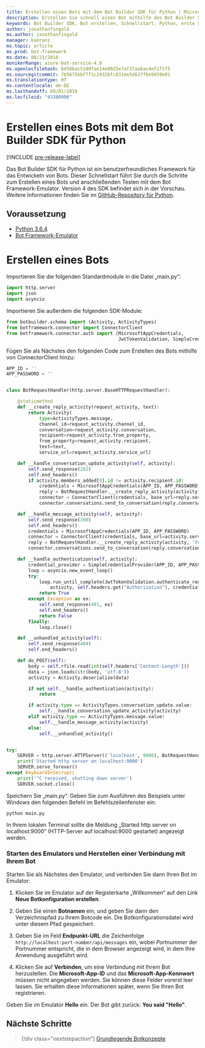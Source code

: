 ```yaml
---
title: Erstellen eines Bots mit dem Bot Builder SDK für Python | Microsoft-Dokumentation
description: Erstellen Sie schnell einen Bot mithilfe des Bot Builder SDK für Python.
keywords: Bot Builder SDK, Bot erstellen, Schnellstart, Python, erste Schritte
author: jonathanfingold
ms.author: jonathanfingold
manager: kamrani
ms.topic: article
ms.prod: bot-framework
ms.date: 08/21/2018
monikerRange: azure-bot-service-4.0
ms.openlocfilehash: 6458bac5140fae14e8925e7af37aa8ac4ef1f1f5
ms.sourcegitcommit: 7b5675bbf7f1c2432bfc831ee5d627f6e5659e01
ms.translationtype: HT
ms.contentlocale: de-DE
ms.lasthandoff: 09/01/2018
ms.locfileid: "43380996"
---
```

# <a name="create-a-bot-with-the-bot-builder-sdk-for-python"></a>Erstellen eines Bots mit dem Bot Builder SDK für Python
[!INCLUDE [pre-release-label](../includes/pre-release-label.md)]

Das Bot Builder SDK für Python ist ein benutzerfreundliches Framework für das Entwickeln von Bots. Dieser Schnellstart führt Sie durch die Schritte zum Erstellen eines Bots und anschließenden Testen mit dem Bot Framework-Emulator. Version 4 des SDK befindet sich in der Vorschau. Weitere Informationen finden Sie im [GitHub-Repository für Python](https://github.com/Microsoft/botbuilder-python). 

## <a name="pre-requisite"></a>Voraussetzung
- [Python 3.6.4](https://www.python.org/downloads/) 
- [Bot Framework-Emulator](https://github.com/Microsoft/BotFramework-Emulator/releases)

# <a name="create-a-bot"></a>Erstellen eines Bots
Importieren Sie die folgenden Standardmodule in die Datei „main.py“:

```python
import http.server
import json
import asyncio
```

Importieren Sie außerdem die folgenden SDK-Module:
```python
from botbuilder.schema import (Activity, ActivityTypes)
from botframework.connector import ConnectorClient
from botframework.connector.auth import (MicrosoftAppCredentials,
                                         JwtTokenValidation, SimpleCredentialProvider)
```
Fügen Sie als Nächstes den folgenden Code zum Erstellen des Bots mithilfe von ConnectorClient hinzu:
```python
APP_ID = ''
APP_PASSWORD = ''


class BotRequestHandler(http.server.BaseHTTPRequestHandler):

    @staticmethod
    def __create_reply_activity(request_activity, text):
        return Activity(
            type=ActivityTypes.message,
            channel_id=request_activity.channel_id,
            conversation=request_activity.conversation,
            recipient=request_activity.from_property,
            from_property=request_activity.recipient,
            text=text,
            service_url=request_activity.service_url)

    def __handle_conversation_update_activity(self, activity):
        self.send_response(202)
        self.end_headers()
        if activity.members_added[0].id != activity.recipient.id:
            credentials = MicrosoftAppCredentials(APP_ID, APP_PASSWORD)
            reply = BotRequestHandler.__create_reply_activity(activity, 'Hello and welcome to the echo bot!')
            connector = ConnectorClient(credentials, base_url=reply.service_url)
            connector.conversations.send_to_conversation(reply.conversation.id, reply)

    def __handle_message_activity(self, activity):
        self.send_response(200)
        self.end_headers()
        credentials = MicrosoftAppCredentials(APP_ID, APP_PASSWORD)
        connector = ConnectorClient(credentials, base_url=activity.service_url)
        reply = BotRequestHandler.__create_reply_activity(activity, 'You said: %s' % activity.text)
        connector.conversations.send_to_conversation(reply.conversation.id, reply)

    def __handle_authentication(self, activity):
        credential_provider = SimpleCredentialProvider(APP_ID, APP_PASSWORD)
        loop = asyncio.new_event_loop()
        try:
            loop.run_until_complete(JwtTokenValidation.authenticate_request(
                activity, self.headers.get("Authorization"), credential_provider))
            return True
        except Exception as ex:
            self.send_response(401, ex)
            self.end_headers()
            return False
        finally:
            loop.close()

    def __unhandled_activity(self):
        self.send_response(404)
        self.end_headers()

    def do_POST(self):
        body = self.rfile.read(int(self.headers['Content-Length']))
        data = json.loads(str(body, 'utf-8'))
        activity = Activity.deserialize(data)

        if not self.__handle_authentication(activity):
            return

        if activity.type == ActivityTypes.conversation_update.value:
            self.__handle_conversation_update_activity(activity)
        elif activity.type == ActivityTypes.message.value:
            self.__handle_message_activity(activity)
        else:
            self.__unhandled_activity()


try:
    SERVER = http.server.HTTPServer(('localhost', 9000), BotRequestHandler)
    print('Started http server on localhost:9000')
    SERVER.serve_forever()
except KeyboardInterrupt:
    print('^C received, shutting down server')
    SERVER.socket.close()
```


Speichern Sie „main.py“. Geben Sie zum Ausführen des Beispiels unter Windows den folgenden Befehl im Befehlszeilenfenster ein:
```
python main.py
```
In Ihrem lokalen Terminal sollte die Meldung „Started http server on localhost:9000“ (HTTP-Server auf localhost:9000 gestartet) angezeigt werden.

### <a name="start-the-emulator-and-connect-your-bot"></a>Starten des Emulators und Herstellen einer Verbindung mit Ihrem Bot

Starten Sie als Nächstes den Emulator, und verbinden Sie dann Ihren Bot im Emulator:


1. Klicken Sie im Emulator auf der Registerkarte „Willkommen“ auf den Link **Neue Botkonfiguration erstellen**. 

2. Geben Sie einen **Botnamen** ein, und geben Sie dann den Verzeichnispfad zu Ihrem Botcode ein. Die Botkonfigurationsdatei wird unter diesem Pfad gespeichert.

3. Geben Sie im Feld **Endpunkt-URL** die Zeichenfolge `http://localhost:port-number/api/messages` ein, wobei *Portnummer* der Portnummer entspricht, die in dem Browser angezeigt wird, in dem Ihre Anwendung ausgeführt wird.

4. Klicken Sie auf **Verbinden**, um eine Verbindung mit Ihrem Bot herzustellen. Die **Microsoft-App-ID** und das **Microsoft-App-Kennwort** müssen nicht angegeben werden. Sie können diese Felder vorerst leer lassen. Sie erhalten diese Informationen später, wenn Sie Ihren Bot registrieren.

Geben Sie im Emulator **Hello** ein. Der Bot gibt zurück: **You said "Hello"**.

## <a name="next-steps"></a>Nächste Schritte

> [!div class="nextstepaction"]
> [Grundlegende Botkonzepte](../v4sdk/bot-builder-basics.md)
